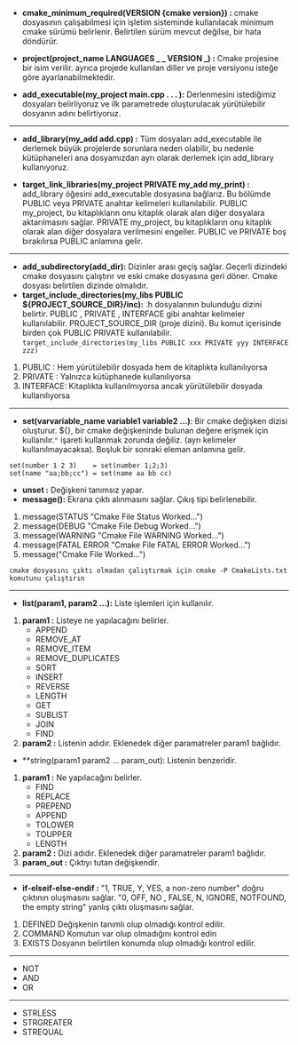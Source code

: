 - **cmake_minimum_required(VERSION {cmake version}) :** cmake dosyasının çalışabilmesi için işletim sisteminde kullanılacak minimum cmake sürümü belirlenir. Belirtilen sürüm mevcut değilse, bir hata döndürür.

- **project(project_name LANGUAGES _ _ VERSION _) :** Cmake projesine bir isim verilir. ayrıca projede kullanılan diller ve proje versiyonu isteğe göre ayarlanabilmektedir.

- **add_executable(my_project main.cpp . . . ):** Derlenmesini istediğimiz dosyaları belirliyoruz ve ilk parametrede oluşturulacak yürütülebilir dosyanın adını belirtiyoruz.

______

- **add_library(my_add  add.cpp) :** Tüm dosyaları add_executable ile derlemek büyük projelerde sorunlara neden olabilir, bu nedenle kütüphaneleri ana dosyamızdan ayrı olarak derlemek için add_library kullanıyoruz.

- **target_link_libraries(my_project PRIVATE my_add my_print) :** add_library öğesini add_executable dosyasına bağlarız. Bu bölümde PUBLIC veya PRIVATE anahtar kelimeleri kullanılabilir. PUBLIC my_project, bu kitaplıkların onu kitaplık olarak alan diğer dosyalara aktarılmasını sağlar. PRIVATE my_project, bu kitaplıkların onu kitaplık olarak alan diğer dosyalara verilmesini engeller. PUBLIC ve PRIVATE boş bırakılırsa PUBLIC anlamına gelir.
____

- **add_subdirectory(add_dir):**  Dizinler arası geçiş sağlar. Geçerli dizindeki cmake dosyasını çalıştırır ve eski cmake dosyasına geri döner. Cmake dosyası belirtilen dizinde olmalıdır.
- **target_include_directories(my_libs PUBLIC ${PROJECT_SOURCE_DIR}/inc):**  .h dosyalarının bulunduğu dizini belirtir. PUBLIC , PRIVATE , INTERFACE gibi anahtar kelimeler kullanılabilir. PROJECT_SOURCE_DIR (proje dizini). Bu komut içerisinde birden çok PUBLIC PRIVATE kullanılabilir. `target_include_directories(my_libs PUBLIC xxx PRIVATE yyy INTERFACE zzz)`
1. PUBLIC   : Hem yürütülebilir dosyada hem de kitaplıkta kullanılıyorsa
2. PRIVATE  : Yalnızca kütüphanede kullanılıyorsa
3. INTERFACE: Kitaplıkta kullanılmıyorsa ancak yürütülebilir dosyada kullanılıyorsa
____

- **set(varvariable_name variable1 variable2 ...)**: Bir cmake değişken dizisi oluşturur. \${}, bir cmake değişkeninde bulunan değere erişmek için kullanılır.`"` işareti kullanmak zorunda değiliz. (ayrı kelimeler kullanılmayacaksa). Boşluk bir sonraki eleman anlamına gelir.
```
set(number 1 2 3)    = set(number 1;2;3)
set(name "aa;bb;cc") = set(name aa bb cc)
``` 
- **unset :** Değişkeni tanımsız yapar.
- **message():** Ekrana çıktı alınmasını sağlar. Çıkış tipi belirlenebilir.
1. message(STATUS "Cmake File Status Worked...")
2. message(DEBUG "Cmake File Debug Worked...")
3. message(WARNING "Cmake File WARNING Worked...")
4. message(FATAL ERROR "Cmake File FATAL ERROR Worked...")
5. message("Cmake File Worked...")
```
cmake dosyasını çıktı olmadan çalıştırmak için cmake -P CmakeLists.txt komutunu çalıştırın
```
___
- **list(param1, param2 ...):** Liste işlemleri için kullanılır.
1. **param1 :** Listeye ne yapılacağını belirler.
    - APPEND
    - REMOVE_AT
    - REMOVE_ITEM
    - REMOVE_DUPLICATES
    - SORT
    - INSERT
    - REVERSE
    - LENGTH
    - GET
    - SUBLIST
    - JOIN
    - FIND
2. **param2 :** Listenin adıdır. Eklenedek diğer paramatreler param1 bağlıdır.
- **string(param1 param2 ... param_out): Listenin benzeridir.
1. **param1 :** Ne yapılacağını belirler.
    - FIND
    - REPLACE
    - PREPEND
    - APPEND
    - TOLOWER
    - TOUPPER
    - LENGTH
2. **param2 :** Dizi adıdır. Eklenedek diğer paramatreler param1 bağlıdır.
3. **param_out :** Çıktıyı tutan değişkendir.
___
- **if-elseif-else-endif :** ​"1, TRUE, Y, YES, a non-zero number" doğru çıktının oluşmasını sağlar. "0, OFF, NO , FALSE, N, IGNORE, NOTFOUND, the empty string" yanlış çıktı oluşmasını sağlar.
1. DEFINED Değişkenin tanımlı olup olmadığı kontrol edilir.
2. COMMAND Komutun var olup olmadığını kontrol edin
3. EXISTS  Dosyanın belirtilen konumda olup olmadığı kontrol edilir.
 ------
- NOT
- AND
- OR
 ----
- STRLESS
- STRGREATER
- STREQUAL